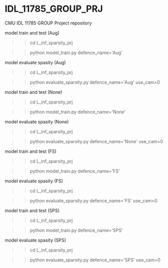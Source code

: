 # IDL_11785_GROUP_PRJ

CMU IDL 11785 GROUP Project repository

model train and test (Aug)
>>cd L_inf_sparsity_prj

>>python model_train.py defence_name='Aug'


model evaluate spasity (Aug)
>>cd L_inf_sparsity_prj

>>python evaluate_sparsity.py defence_name='Aug' use_cam=0 

model train and test (None)
>>cd L_inf_sparsity_prj

>>python model_train.py defence_name='None'


model evaluate spasity (None)
>>cd L_inf_sparsity_prj

>>python evaluate_sparsity.py defence_name='None' use_cam=0 



model train and test (FS)
>>cd L_inf_sparsity_prj

>>python model_train.py defence_name='FS'


model evaluate spasity (FS)
>>cd L_inf_sparsity_prj

>>python evaluate_sparsity.py defence_name='FS' use_cam=0 



model train and test (SPS)
>>cd L_inf_sparsity_prj

>>python model_train.py defence_name='SPS'


model evaluate spasity (SPS)
>>cd L_inf_sparsity_prj

>>python evaluate_sparsity.py defence_name='SPS' use_cam=0 


